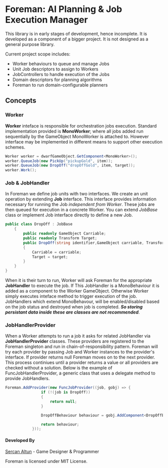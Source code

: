 # Foreman: AI Planning & Job Execution Manager

This library is in early stages of development, hence incomplete. It is developed as a component of a bigger project. It is not designed as a general purpose library.

Current project scope includes:
- Worker behaviours to queue and manage Jobs
- Unit Job descriptors to assign to Workers
- JobControllers to handle execution of the Jobs
- Domain descriptors for planning algorithms
- Foreman to run domain-configurable planners

## Concepts
### Worker
**Worker** inteface is responsible for orchestration jobs execution. Standard implementation provided is **MonoWorker**; where all jobs added run sequentially by the GameObject MonoWorker is attached to. However interface may be implemented in different means to support other execution schemes.
```C#
Worker worker = dwarfGameObject.GetComponent<MonoWorker>();
worker.QueueJob(new PickUp("pickupGold", item));
worker.QueueJob(new DropOff("dropOffGold", item, target));
worker.Work();
```

### Job & JobHandler
In Foreman we define job units with two interfaces. We create an unit operation by extending **Job** interface. This interface provides information necessary for running the Job *independent from Worker*. These jobs are then queued for execution in a concrete Worker. You can extend *JobBase* class or implement Job interface directly to define a new Job.

```C#
public class DropOff : JobBase
    {
        public readonly GameObject Carriable;
        public readonly Transform Target;
        public DropOff(string identifier,GameObject carriable, Transform target):base("DropOff", identifier)
        {
            Carriable = carriable;
            Target = target;
        }
    }
}
```
When it is their turn to run, Worker will ask Foreman for the appropriate **JobHandler** to execute the job. If This JobHandler is a MonoBehaviour it is added as a component to the Worker GameObject. Otherwise Worker simply executes inteface method to trigger execution of the job. JobHandlers which extend MonoBehavour, will be enabled/disabled based on the job status and destroyed when job is completed. ***So storing persistant data inside these are classes are not recommended***.

### JobHandlerProvider
When a Worker attempts to run a job it asks for related JobHandler via **JobHandlerProvider** classes. These providers are registered to the Foreman singleton and run in chain-of-responsibility pattern. Foreman will try each provider by passing Job and Worker instances to the provider's interface. If provider returns null Foreman moves on to the next provider. This process continiues until a provider returns a value or all providers are checked without a solution. Below is the example of FuncJobHandlerProvider, a generic class that uses a delegate method to provide JobHandlers.

```C#
Foreman.AddProvider(new FuncJobProvider((job, gobj) => {
                if (!(job is DropOff))
                {
                    return null;
                }

                DropOffBehaviour behaviour = gobj.AddComponent<DropOffBehaviour>();

                return behaviour;
            }));
```

#### Developed By
[Sercan Altun](https://sercanaltun.com) - Game Designer & Programmer

Foreman is licensed under MIT License.